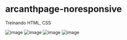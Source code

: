 # arcanthpage-noresponsive
Treinando HTML, CSS

![image](https://github.com/eMatheux/arcanthpage-noresponsive/assets/59315655/543257ed-765e-4142-b979-be3ea7d8f447)
![image](https://github.com/eMatheux/arcanthpage-noresponsive/assets/59315655/3c91e058-181b-4b9c-8a14-a53b8a0b7715)
![image](https://github.com/eMatheux/arcanthpage-noresponsive/assets/59315655/86a06e0c-6045-4a0a-8801-b1133b61684f)
![image](https://github.com/eMatheux/arcanthpage-noresponsive/assets/59315655/f07f824a-3eed-4d3c-b744-56b6e8d431f8)


